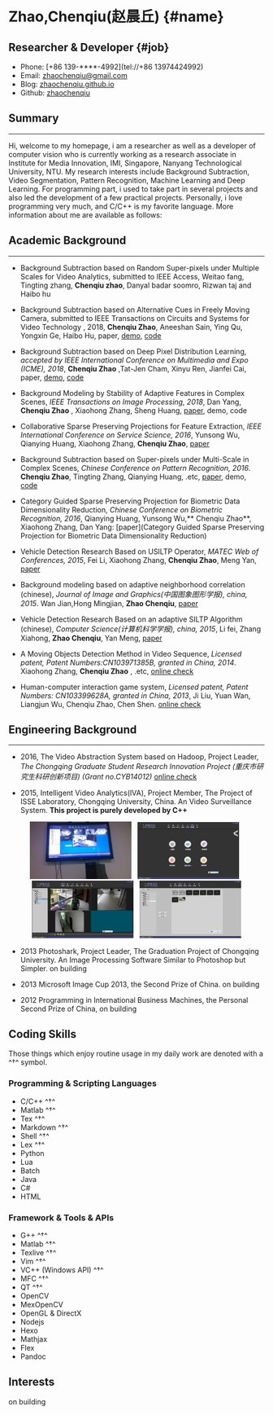 Zhao,Chenqiu(赵晨丘)    {#name}
=====

Researcher & Developer      {#job}
----------

- Phone: [+86 139-****-4992](tel://+86 13974424992)
- Email: <zhaochenqiu@gmail.com>
- Blog: [zhaochenqiu.github.io](https://zhaochenqiu.github.io)
- Github: [zhaochenqiu](https://github.com/zhaochenqiu/)


Summary
-------
***
Hi, welcome to my homepage, i am a researcher as well as a developer of
computer vision who is currently working as a research associate in Institute
for Media Innovation, IMI, Singapore, Nanyang Technological University, NTU. My
research interests include Background Subtraction, Video Segmentation, Pattern
Recognition, Machine Learning and Deep Learning. For programming part, i used
to take part in several projects and also led the development of a few practical
projects. Personally, i love programming very much, and C/C++ is my favorite language.
More information about me are available as follows:

Academic Background
---------
***
 - Background Subtraction based on Random Super-pixels under Multiple Scales for Video Analytics, submitted to IEEE Access, Weitao fang, Tingting zhang, **Chenqiu zhao**, Danyal badar soomro, Rizwan taj and Haibo hu

 - Background Subtraction based on Alternative Cues in Freely Moving Camera, submitted to IEEE Transactions on Circuits and Systems for Video Technology , 2018, **Chenqiu Zhao**, Aneeshan Sain, Ying Qu, Yongxin Ge, Haibo Hu, paper, [demo](https://www.youtube.com/watch?v=ss4VIRWq6X8&t=235s), [code](https://github.com/zhaochenqiu/IntegrationFgBk)

 - Background Subtraction based on Deep Pixel Distribution Learning, *accepted by IEEE International Conference on Multimedia and Expo (ICME), 2018*, **Chenqiu Zhao** ,Tat-Jen Cham, Xinyu Ren, Jianfei Cai, paper, [demo](https://www.youtube.com/watch?v=RWJYTfUCksY&t=122s), [code](https://github.com/zhaochenqiu/DPDL)
 
 - Background Modeling by Stability of Adaptive Features in Complex Scenes, *IEEE Transactions on Image Processing, 2018*,  Dan Yang,  **Chenqiu Zhao** , Xiaohong Zhang, Sheng Huang, [paper](https://ieeexplore.ieee.org/document/8091284/), demo, code

 - Collaborative Sparse Preserving Projections for Feature Extraction, *IEEE International Conference on Service Science, 2016*, Yunsong Wu, Qianying Huang, Xiaohong Zhang, **Chenqiu Zhao**, [paper](https://ieeexplore.ieee.org/document/8057406/)
 
 - Background Subtraction based on Super-pixels under Multi-Scale in Complex Scenes, *Chinese Conference on Pattern Recognition, 2016*. **Chenqiu Zhao**, Tingting Zhang, Qianying Huang, .etc, [paper](https://link.springer.com/chapter/10.1007%2F978-981-10-3002-4_33), demo, [code](https://github.com/zhaochenqiu/SPMS)

 - Category Guided Sparse Preserving Projection for Biometric Data Dimensionality Reduction, *Chinese Conference on Biometric Recognition, 2016*, Qianying Huang, Yunsong Wu,** Chenqiu Zhao**, Xiaohong Zhang, Dan Yang: [paper](Category Guided Sparse Preserving Projection for Biometric Data Dimensionality Reduction)

 - Vehicle Detection Research Based on USILTP Operator, *MATEC Web of Conferences, 2015*, Fei Li, Xiaohong Zhang, **Chenqiu Zhao**, Meng Yan, [paper](https://www.matec-conferences.org/articles/matecconf/pdf/2015/03/matecconf_iceta2015_01048.pdf)

 - Background modeling based on adaptive neighborhood correlation (chinese), *Journal of Image and Graphics(中国图象图形学报), china, 2015*.   Wan Jian,Hong Mingjian,  **Zhao Chenqiu**, [paper](http://kns.cnki.libcon.bupt.edu.cn/KCMS/detail/detail.aspx?dbcode=CJFQ&dbname=CJFDLAST2017&filename=ZGTB201609009&uid=WEEvREcwSlJHSldRa1FhdkJkVWI3QlZHOFlxSVRXbHdkSkZwRUk2Zldwcz0=$9A4hF_YAuvQ5obgVAqNKPCYcEjKensW4ggI8Fm4gTkoUKaID8j8gFw!!&v=MjAyNzBSb0Z5em1XNy9KUHlyZmJMRzRIOWZNcG85RmJZUjhlWDFMdXhZUzdEaDFUM3FUcldNMUZyQ1VSTEtmWSs=)

 - Vehicle Detection Research Based on an adaptive SILTP Algorithm (chinese), *Computer Science(计算机科学学报), china, 2015*, Li fei, Zhang Xiahong,  **Zhao Chenqiu**, Yan Meng, [paper](http://kns.cnki.libcon.bupt.edu.cn/KCMS/detail/detail.aspx?dbcode=CJFQ&dbname=CJFDLAST2016&filename=JSJA201606060&uid=WEEvREcwSlJHSldRa1FhdkJkVWI3QlZHOFlxSVRXbHdkSkZwRUk2Zldwcz0=$9A4hF_YAuvQ5obgVAqNKPCYcEjKensW4ggI8Fm4gTkoUKaID8j8gFw!!&v=MDQwMTR6bVc3L0pMejdCYjdHNEg5Zk1xWTlEWklSOGVYMUx1eFlTN0RoMVQzcVRyV00xRnJDVVJMS2ZZK1JvRnk=)

 - A Moving Objects Detection Method in Video Sequence, *Licensed patent, Patent Numbers:CN103971385B, granted in China, 2014*.  Xiaohong Zhang,  **Chenqiu Zhao** , .etc, [online check](http://cpquery.sipo.gov.cn/txnQueryBibliographicData.do?select-key:shenqingh=2014102280740&select-key:gonggaobj=1&select-key:backPage=http%3A%2F%2Fcpquery.sipo.gov.cn%2FtxnQueryOrdinaryPatents.do%3Fselect-key%3Ashenqingh%3D%26select-key%3Azhuanlimc%3D%25E8%25A7%2586%25E9%25A2%2591%25E4%25B8%25AD%25E8%25BF%2590%25E5%258A%25A8%25E7%2589%25A9%25E4%25BD%2593%25E7%259A%2584%25E6%25A3%2580%25E6%25B5%258B%25E6%2596%25B9%25E6%25B3%2595%26select-key%3Ashenqingrxm%3D%25E9%2587%258D%25E5%25BA%2586%25E5%25A4%25A7%25E5%25AD%25A6%26select-key%3Azhuanlilx%3D%26select-key%3Ashenqingr_from%3D%26select-key%3Ashenqingr_to%3D%26verycode%3D2%26inner-flag%3Aopen-type%3Dwindow%26inner-flag%3Aflowno%3D1524812739090&token=0781CD24335C4D329A10C1A174B8C542&inner-flag:open-type=window&inner-flag:flowno=1524812766312)
 
 - Human-computer interaction game system, *Licensed patent, Patent Numbers: CN103399628A, granted in China, 2013*, Ji Liu, Yuan Wan, Liangjun Wu, Chenqiu Zhao, Chen Shen. [online check](http://cpquery.sipo.gov.cn/txnQueryBibliographicData.do?select-key:shenqingh=2013101808783&select-key:gonggaobj=1&select-key:backPage=http%3A%2F%2Fcpquery.sipo.gov.cn%2FtxnQueryOrdinaryPatents.do%3Fselect-key%3Ashenqingh%3D%26select-key%3Azhuanlimc%3D%25E4%25B8%2580%25E7%25A7%258D%25E4%25BA%25BA%25E6%259C%25BA%25E4%25BA%25A4%25E4%25BA%2592%25E6%25B8%25B8%25E6%2588%258F%25E7%25B3%25BB%25E7%25BB%259F%26select-key%3Ashenqingrxm%3D%25E9%2587%258D%25E5%25BA%2586%25E5%25A4%25A7%25E5%25AD%25A6%26select-key%3Azhuanlilx%3D%26select-key%3Ashenqingr_from%3D%26select-key%3Ashenqingr_to%3D%26verycode%3D14%26inner-flag%3Aopen-type%3Dwindow%26inner-flag%3Aflowno%3D1524812969104&token=2CED253558544D8C855C0D1E779AFAC8&inner-flag:open-type=window&inner-flag:flowno=1524812973908)

Engineering Background
------------
***
 - 2016, The Video Abstraction System based on Hadoop, Project Leader, *The Chongqing Graduate Student Research Innovation Project (重庆市研究生科研创新项目) (Grant no.CYB14012)* [online check](http://graduate.cqu.edu.cn/newsdetail.action?newsinfoid=59620)

 - 2015, Intelligent Video Analytics(IVA), Project Member, The Project of ISSE Laboratory, Chongqing University, China. An Video Surveillance System. **This project is purely developed by C++**
<div align="center">
<img src="./res/im1.jpg" width="200"> &nbsp; <img src="./res/im2.png" width="200"> &nbsp;<img src="./res/im3.png" width="200"> &nbsp; <img src="./res/im4.png" width="200">
</div>

 - 2013 Photoshark, Project Leader, The Graduation Project of Chongqing University. An Image Processing Software Similar to Photoshop but Simpler. on building


 - 2013 Microsoft Image Cup 2013, the Second Prize of China. on building


 - 2012 Programming in International Business Machines, the Personal Second Prize of China, on building 

Coding Skills
-----------
Those things which enjoy routine usage in my daily work are denoted with a ^†^ symbol.

### Programming & Scripting Languages
- C/C++ ^†^
- Matlab ^†^
- Tex ^†^
- Markdown ^†^
- Shell ^†^
- Lex ^†^
- Python
- Lua
- Batch
- Java
- C#
- HTML

### Framework & Tools & APIs
- G++ ^†^
- Matlab ^†^
- Texlive ^†^
- Vim ^†^
- VC++ (Windows API) ^†^
- MFC ^†^
- QT ^†^
- OpenCV
- MexOpenCV
- OpenGL & DirectX
- Nodejs
- Hexo
- Mathjax
- Flex
- Pandoc

Interests
---------
on building

